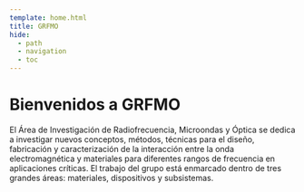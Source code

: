 ```yaml
---
template: home.html
title: GRFMO
hide:
  - path
  - navigation
  - toc
---
```


# Bienvenidos a GRFMO

El Área de Investigación de Radiofrecuencia, Microondas y Óptica se dedica a investigar nuevos conceptos, métodos, técnicas para el diseño, fabricación y caracterización de la interacción entre la onda electromagnética y materiales para diferentes rangos de frecuencia en aplicaciones críticas. El trabajo del grupo está enmarcado dentro de tres grandes áreas: materiales, dispositivos y subsistemas. 

